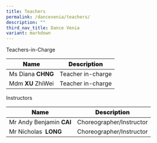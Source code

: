 ```yaml
---
title: Teachers
permalink: /dancevenia/teachers/
description: ""
third_nav_title: Dance Venia
variant: markdown
---
```

<p>Teachers-in-Charge</p>
<table class="tg">
<thead>
<tr>
<th class="tg-1wig"><span style="font-weight: bolder;"> Name</span></th>
<th class="tg-1wig"><span style="font-weight: bolder;"> Description</span></th>
</tr>
</thead>
<tbody>
<tr>
<td class="tg-cly1">Ms Diana <span style="font-weight: bolder;">CHNG</span></td>
<td class="tg-cly1">Teacher in-charge</td>
</tr>
<tr>
<td class="tg-cly1"> Mdm <span style="font-weight: bolder;">XU</span> ZhiWei </td>
<td class="tg-cly1">Teacher in-charge</td>
</tr>
</tbody>
</table>
<p>Instructors</p>
<table class="tg">
<thead>
<tr>
<th class="tg-1wig"><span style="font-weight: bolder;">Name</span></th>
<th class="tg-cly1"><span style="font-weight: bolder;">Description</span></th>
</tr>
</thead>
<tbody>
<tr>
<td class="tg-cly1">Mr Andy Benjamin <span style="font-weight: bolder;">CAI</span></td>
<td class="tg-cly1">Choreographer/Instructor</td>
</tr>
<tr>
<td class="tg-cly1">Mr Nicholas&nbsp;
 <span style="font-weight: bolder;">LONG</span> </td>
<td class="tg-cly1">Choreographer/Instructor</td>
</tr>
</tbody>
</table>
<p>&nbsp;</p>